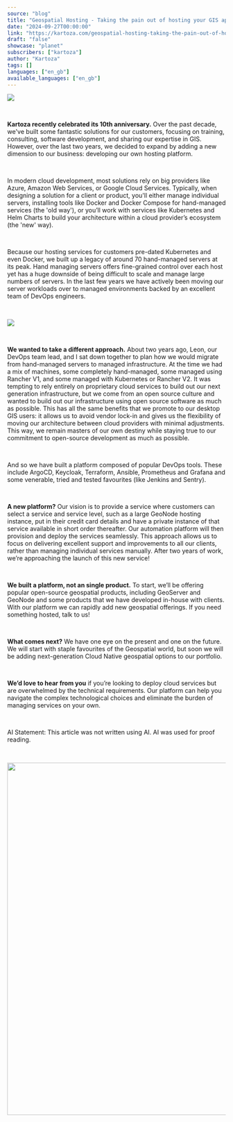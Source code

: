 ```yaml
---
source: "blog"
title: "Geospatial Hosting - Taking the pain out of hosting your GIS applications"
date: "2024-09-27T00:00:00"
link: "https://kartoza.com/geospatial-hosting-taking-the-pain-out-of-hosting-your-gis-applications"
draft: "false"
showcase: "planet"
subscribers: ["kartoza"]
author: "Kartoza"
tags: []
languages: ["en_gb"]
available_languages: ["en_gb"]
---
```


<div class="ql-editor read-mode"><p><img src="https://kartoza.com/files/Wk5apyN.png" /></p><p><br /></p><p><strong>Kartoza recently celebrated its 10th anniversary.</strong> Over the past decade, we've built some fantastic solutions for our customers, focusing on training, consulting, software development, and sharing our expertise in GIS. However, over the last two years, we decided to expand by adding a new dimension to our business: developing our own hosting platform.</p><p><br /></p><p>In modern cloud development, most solutions rely on big providers like Azure, Amazon Web Services, or Google Cloud Services. Typically, when designing a solution for a client or product, you'll either manage individual servers, installing tools like Docker and Docker Compose for hand-managed services (the 'old way'), or you’ll work with services like Kubernetes and Helm Charts to build your architecture within a cloud provider’s ecosystem (the 'new' way).</p><p><br /></p><p>Because our hosting services for customers pre-dated Kubernetes and even Docker, we built up a legacy of around 70 hand-managed servers at its peak. Hand managing servers offers fine-grained control over each host yet has a huge downside of being difficult to scale and manage large numbers of servers. In the last few years we have actively been moving our server workloads over to managed environments backed by an excellent team of DevOps engineers.</p><p><br /></p><p><img src="https://kartoza.com/files/Q29Ercv.png" /></p><p><br /></p><p><strong>We wanted to take a different approach.</strong> About two years ago, Leon, our DevOps team lead, and I sat down together to plan how we would migrate from hand-managed servers to managed infrastructure. At the time we had a mix of machines, some completely hand-managed, some managed using Rancher V1, and some managed with Kubernetes or Rancher V2. It was tempting to rely entirely on proprietary cloud services to build out our next generation infrastructure, but we come from an open source culture and wanted to build out our infrastructure using open source software as much as possible. This has all the same benefits that we promote to our desktop GIS users: it allows us to avoid vendor lock-in and gives us the flexibility of moving our architecture between cloud providers with minimal adjustments. This way, we remain masters of our own destiny while staying true to our commitment to open-source development as much as possible.</p><p><br /></p><p>And so we have built a platform composed of popular DevOps tools. These include ArgoCD, Keycloak, Terraform, Ansible, Prometheus and Grafana and some venerable, tried and tested favourites (like Jenkins and Sentry).</p><p><br /></p><p><strong>A new platform?</strong> Our vision is to provide a service where customers can select a service and service level, such as a large GeoNode hosting instance, put in their credit card details and have a private instance of that service available in short order thereafter. Our automation platform will then provision and deploy the services seamlessly. This approach allows us to focus on delivering excellent support and improvements to all our clients, rather than managing individual services manually. After two years of work, we’re approaching the launch of this new service!</p><p><br /></p><p><strong>We built a platform, not an single product.</strong> To start, we’ll be offering popular open-source geospatial products, including GeoServer and GeoNode and some products that we have developed in-house with clients. With our platform we can rapidly add new geospatial offerings. If you need something hosted, talk to us!</p><p><br /></p><p><strong>What comes next?</strong> We have one eye on the present and one on the future. We will start with staple favourites of the Geospatial world, but soon we will be adding next-generation Cloud Native geospatial options to our portfolio.</p><p><br /></p><p><strong>We’d love to hear from you</strong> if you’re looking to deploy cloud services but are overwhelmed by the technical requirements. Our platform can help you navigate the complex technological choices and eliminate the burden of managing services on your own.</p><p><br /></p><p>AI Statement: This article was not written using AI. AI was used for proof reading.</p><p><br /></p><p><img src="https://kartoza.com/files/YAVSed4.png" width="812" /></p></div>
